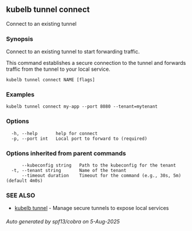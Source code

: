 ## kubelb tunnel connect

Connect to an existing tunnel

### Synopsis

Connect to an existing tunnel to start forwarding traffic.

This command establishes a secure connection to the tunnel and forwards
traffic from the tunnel to your local service.


```
kubelb tunnel connect NAME [flags]
```

### Examples

```
kubelb tunnel connect my-app --port 8080 --tenant=mytenant
```

### Options

```
  -h, --help       help for connect
  -p, --port int   Local port to forward to (required)
```

### Options inherited from parent commands

```
      --kubeconfig string   Path to the kubeconfig for the tenant
  -t, --tenant string       Name of the tenant
      --timeout duration    Timeout for the command (e.g., 30s, 5m) (default 4m0s)
```

### SEE ALSO

* [kubelb tunnel](kubelb_tunnel.md)	 - Manage secure tunnels to expose local services

###### Auto generated by spf13/cobra on 5-Aug-2025
